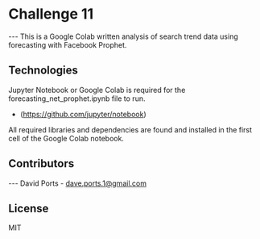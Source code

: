 # Challenge 11

--- This is a Google Colab written analysis of search trend data using forecasting with Facebook Prophet. 

## Technologies

Jupyter Notebook or Google Colab is required for the forecasting_net_prophet.ipynb file to run. 

* (https://github.com/jupyter/notebook)

All required libraries and dependencies are found and installed in the first cell of the Google Colab notebook.  

## Contributors

--- David Ports - dave.ports.1@gmail.com

## License

MIT
